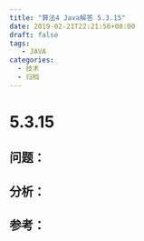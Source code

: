 ```yaml
---
title: "算法4 Java解答 5.3.15"
date: 2019-02-21T22:21:56+08:00
draft: false
tags:
   - JAVA
categories:
  - 技术
  - 归档
---
```



# 5.3.15

## 问题：


## 分析：


## 参考：


